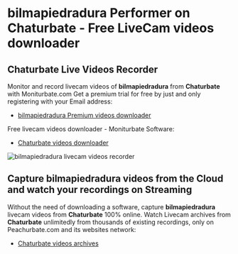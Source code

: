 # bilmapiedradura Performer on Chaturbate - Free LiveCam videos downloader

## Chaturbate Live Videos Recorder

Monitor and record livecam videos of **bilmapiedradura** from **Chaturbate** with Moniturbate.com
Get a premium trial for free by just and only registering with your Email address:
* [bilmapiedradura Premium videos downloader](https://moniturbate.com/request-demo-licence-key.html)

Free livecam videos downloader - Moniturbate Software:
* [Chaturbate videos downloader](https://moniturbate.com/moniturbate-download-software.html)

![bilmapiedradura livecam videos recorder](https://peachurnet.com/templates/moniturbate-software.png)


## Capture bilmapiedradura videos from the Cloud and watch your recordings on Streaming

Without the need of downloading a software, capture **bilmapiedradura** livecam videos from **Chaturbate** 100% online.
Watch Livecam archives from **Chaturbate** unlimitedly from thousands of existing recordings, only on Peachurbate.com and its websites network:
* [Chaturbate videos archives](https://peachurnet.com/)